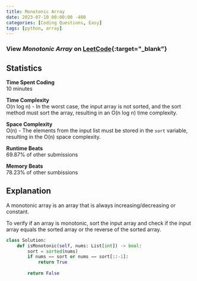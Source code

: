 ```yaml
---
title: Monotonic Array
date: 2023-07-10 00:00:00 -400
categories: [Coding Questions, Easy]
tags: [python, array]
---
```


### View *Monotonic Array* on [LeetCode](https://leetcode.com/problems/monotonic-array/description/){:target="_blank"}  

## Statistics  

**Time Spent Coding**  
10 minutes

**Time Complexity**  
O(n log n) - In the worst case, the input array is not sorted, and the sort method must sort the array, resulting in an O(n log n) time complexity.

**Space Complexity**  
O(n) - The elements from the input list must be stored in the `sort` variable, resulting in the O(n) space complexity.

**Runtime Beats**  
69.87% of other submissions  

**Memory Beats**  
78.23% of other sumbissions  

## Explanation  
A monotonic array is an array that is always increasing/decreasing or constant.

To verify if an array is monotonic, sort the input array and check if the input array equals the sorted array or the reverse of the sorted array.

```python
class Solution:
    def isMonotonic(self, nums: List[int]) -> bool:
        sort = sorted(nums)
        if nums == sort or nums == sort[::-1]:
            return True
            
        return False
```